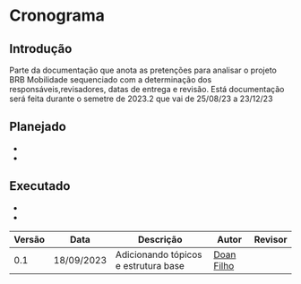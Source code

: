 # **Cronograma**

## **Introdução**
Parte da documentação que anota as pretenções para analisar o projeto BRB Mobilidade sequenciado com a determinação dos responsáveis,revisadores, datas de entrega e revisão. Está documentação será feita durante o semetre de 2023.2 que vai de 25/08/23 a 23/12/23


## **Planejado**
-

-

## **Executado**
-

-



| Versão | Data       | Descrição            | Autor | Revisor |
|--------|------------|----------------------|-----------------------------------|--------------------------------------|
| 0.1    | 18/09/2023 | Adicionando tópicos e estrutura base|  [Doan Filho](https://github.com/FilhoDoan) | |
